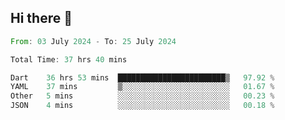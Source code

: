 ## Hi there 👋

<!--START_SECTION:waka-->

```rust
From: 03 July 2024 - To: 25 July 2024

Total Time: 37 hrs 40 mins

Dart    36 hrs 53 mins  ████████████████████████▒   97.92 %
YAML    37 mins         ▒░░░░░░░░░░░░░░░░░░░░░░░░   01.67 %
Other   5 mins          ░░░░░░░░░░░░░░░░░░░░░░░░░   00.23 %
JSON    4 mins          ░░░░░░░░░░░░░░░░░░░░░░░░░   00.18 %
```

<!--END_SECTION:waka-->

<!--
**mathiskakal/mathiskakal** is a ✨ _special_ ✨ repository because its `README.md` (this file) appears on your GitHub profile.

Here are some ideas to get you started:

- 🔭 I’m currently working on ...
- 🌱 I’m currently learning ...
- 👯 I’m looking to collaborate on ...
- 🤔 I’m looking for help with ...
- 💬 Ask me about ...
- 📫 How to reach me: ...
- 😄 Pronouns: ...
- ⚡ Fun fact: ...
-->
